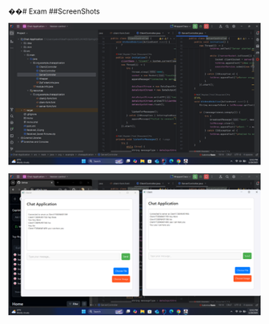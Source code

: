 ��#   E x a m 
 ##ScreenShots

![image alt](https://github.com/harshana47/Exam/blob/637aab4fc0ffc039969a0d908d185b7bb6e0d6c9/exam_code.png)

![image alt](https://github.com/harshana47/Exam/blob/637aab4fc0ffc039969a0d908d185b7bb6e0d6c9/exam2.png)
